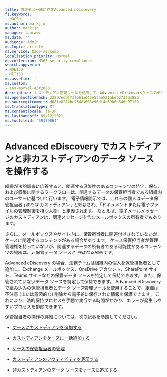 ```yaml
---
title: 管理者と一緒に作業Advanced eDiscovery
f1.keywords:
- NOCSH
ms.author: markjjo
author: markjjo
manager: laurawi
ms.date: ''
audience: Admin
ms.topic: article
ms.service: O365-seccomp
localization_priority: Normal
ms.collection: M365-security-compliance
search.appverid:
- MOE150
- MET150
ms.assetid: ''
ms.custom:
- seo-marvel-apr2020
description: カストディアン管理ツールを使用して、Advanced eDiscoveryケースのデータを管理する方法について説明します。
ms.openlocfilehash: 22297edbf73f561ad46e5fae521abeb371fdc88d
ms.sourcegitcommit: d08fe0282be75483608e96df4e6986d346e97180
ms.translationtype: MT
ms.contentlocale: ja-JP
ms.lasthandoff: 09/12/2021
ms.locfileid: "59179864"
---
```

# <a name="work-with-custodians-and-non-custodial-data-sources-in-advanced-ediscovery"></a>Advanced eDiscovery でカストディアンと非カストディアンのデータ ソースを操作する

組織が法的調査に応答すると、関連する可能性のあるコンテンツの特定、保存、および収集に関するワークフローは、関連するデータの保管担当者である組織内のユーザーに基づいて行います。 電子情報開示では、これらの個人はデータ保管担当者 *(または* カストディアン *)* と呼ばされ、「ドキュメントまたは電子ファイルの管理制御を持つ人物」と定義されます。 たとえば、電子メールメッセージのカストディアンは、関連メッセージを含むメールボックスの所有者でもあります。

さらに、メールボックスやサイト内に、保管担当者に関連付けされていないが、ケースに関連するコンテンツがある場合があります。 ケース保管担当者が管理管理権を持っていないが、関連するデータの所有者である可能性があるコンテンツの場所は、非保管データ ソースと *呼ばれる場所です*。

Advanced eDiscovery の場合、法務チームは組織内の個人を保管担当者として追加し、Exchange メールボックス、OneDrive アカウント、SharePoint サイト、Teams サイトなどの保管データ ソースを特定して保持できます。 また、保管されていないデータ ソースを特定して保持できます。 Advanced eDiscovery で組み込みの保管担当者とデータ ソース管理ツールを使用することで、組織は不注意 (または意図的な) 削除から電子的に保存された情報を保護できます。 これにより、法的保持プロセスを手動で実行する時間がかかり、エラーが発生しやすいプロセスを排除できます。

保管担当者の操作の詳細については、次の記事を参照してください。

- [ケースにカストディアンを追加する](add-custodians-to-case.md)

- [カストディアンをケースに一括追加する](bulk-add-custodians.md)

- [ケースの保管担当者の管理](manage-new-custodians.md)

- [カストディアンのアクティビティを表示する](view-custodian-activity.md)

- [非カストディアンのデータ ソースをケースに追加する](non-custodial-data-sources.md)
